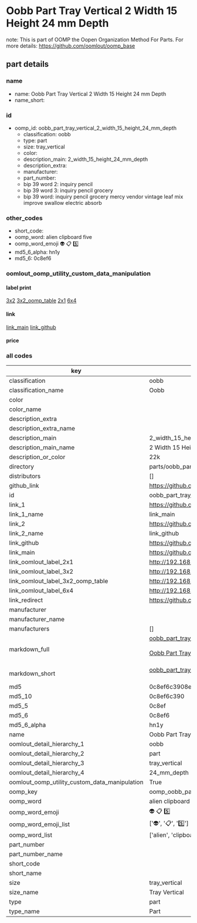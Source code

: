 # Oobb Part Tray Vertical 2 Width 15 Height 24 mm Depth  

note: This is part of OOMP the Oopen Organization Method For Parts. For more details: https://github.com/oomlout/oomp_base

##  part details
  







### name
* name: Oobb Part Tray Vertical 2 Width 15 Height 24 mm Depth
* name_short: 
### id
* oomp_id: oobb_part_tray_vertical_2_width_15_height_24_mm_depth
  * classification: oobb
  * type: part
  * size: tray_vertical
  * color: 
  * description_main: 2_width_15_height_24_mm_depth
  * description_extra: 
  * manufacturer: 
  * part_number: 
  * bip 39 word 2: inquiry pencil
  * bip 39 word 3: inquiry pencil grocery
  * bip 39 word: inquiry pencil grocery mercy vendor vintage leaf mix improve swallow electric absorb

### other_codes
* short_code: 
* oomp_word: alien clipboard five
* oomp_word_emoji :alien: :clipboard: :five:
* md5_6_alpha: hn1y
* md5_6: 0c8ef6






### oomlout_oomp_utility_custom_data_manipulation
#### label print
[3x2](http://192.168.1.245:1112/?label=oomp%20hn1y)
[3x2_oomp_table](http://192.168.1.108:1112/?label=oomp%20hn1y)
[2x1](http://192.168.1.242:1112/?label=oomp%20hn1y)
[6x4](http://192.168.1.55:1112/?label=oomp%20hn1y)    

#### link

[link_main](https://github.com/oomlout/oomlout_oomp_version_1_messy/tree/main/parts/oobb_part_tray_vertical_2_width_15_height_24_mm_depth) [link_github](https://github.com/oomlout/oomlout_oomp_version_1_messy/tree/main/parts/oobb_part_tray_vertical_2_width_15_height_24_mm_depth)                             

#### price







### all codes 
| key | value |  
| --- | --- |  
| classification | oobb |  
| classification_name | Oobb |  
| color |  |  
| color_name |  |  
| description_extra |  |  
| description_extra_name |  |  
| description_main | 2_width_15_height_24_mm_depth |  
| description_main_name | 2 Width 15 Height 24 mm Depth |  
| description_or_color | 22k |  
| directory | parts/oobb_part_tray_vertical_2_width_15_height_24_mm_depth |  
| distributors | [] |  
| github_link | https://github.com/oomlout/oomlout_oomp_part_src/tree/main/parts/oobb_part_tray_vertical_2_width_15_height_24_mm_depth |  
| id | oobb_part_tray_vertical_2_width_15_height_24_mm_depth |  
| link_1 | https://github.com/oomlout/oomlout_oomp_version_1_messy/tree/main/parts/oobb_part_tray_vertical_2_width_15_height_24_mm_depth |  
| link_1_name | link_main |  
| link_2 | https://github.com/oomlout/oomlout_oomp_version_1_messy/tree/main/parts/oobb_part_tray_vertical_2_width_15_height_24_mm_depth |  
| link_2_name | link_github |  
| link_github | https://github.com/oomlout/oomlout_oomp_version_1_messy/tree/main/parts/oobb_part_tray_vertical_2_width_15_height_24_mm_depth |  
| link_main | https://github.com/oomlout/oomlout_oomp_version_1_messy/tree/main/parts/oobb_part_tray_vertical_2_width_15_height_24_mm_depth |  
| link_oomlout_label_2x1 | http://192.168.1.242:1112/?label=oomp%20hn1y |  
| link_oomlout_label_3x2 | http://192.168.1.245:1112/?label=oomp%20hn1y |  
| link_oomlout_label_3x2_oomp_table | http://192.168.1.108:1112/?label=oomp%20hn1y |  
| link_oomlout_label_6x4 | http://192.168.1.55:1112/?label=oomp%20hn1y |  
| link_redirect | https://github.com/oomlout/oomlout_oomp_version_1_messy/tree/main/parts/oobb_part_tray_vertical_2_width_15_height_24_mm_depth |  
| manufacturer |  |  
| manufacturer_name |  |  
| manufacturers | [] |  
| markdown_full | [oobb_part_tray_vertical_2_width_15_height_24_mm_depth](none)<br>[](none)<br>[Oobb Part Tray Vertical 2 Width 15 Height 24 Mm Depth](none)<br><br> |  
| markdown_short | [oobb_part_tray_vertical_2_width_15_height_24_mm_depth](none)<br><br> |  
| md5 | 0c8ef6c3908e0fd7d0f918b4cda8aba6 |  
| md5_10 | 0c8ef6c390 |  
| md5_5 | 0c8ef |  
| md5_6 | 0c8ef6 |  
| md5_6_alpha | hn1y |  
| name | Oobb Part Tray Vertical 2 Width 15 Height 24 mm Depth |  
| oomlout_detail_hierarchy_1 | oobb |  
| oomlout_detail_hierarchy_2 | part |  
| oomlout_detail_hierarchy_3 | tray_vertical |  
| oomlout_detail_hierarchy_4 | 24_mm_depth |  
| oomlout_oomp_utility_custom_data_manipulation | True |  
| oomp_key | oomp_oobb_part_tray_vertical_2_width_15_height_24_mm_depth |  
| oomp_word | alien clipboard five |  
| oomp_word_emoji | :alien: :clipboard: :five: |  
| oomp_word_emoji_list | [':alien:', ':clipboard:', ':five:'] |  
| oomp_word_list | ['alien', 'clipboard', 'five'] |  
| part_number |  |  
| part_number_name |  |  
| short_code |  |  
| short_name |  |  
| size | tray_vertical |  
| size_name | Tray Vertical |  
| type | part |  
| type_name | Part |  
